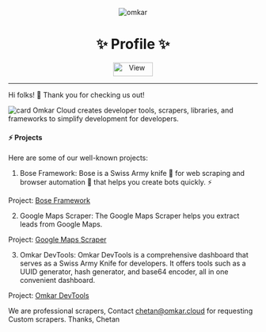 <p align="center">
  <img src="https://www.omkar.cloud/images/favicon/prod/favicon-256x256.png" alt="omkar" />
</p>
  <div align="center" style="margin-top: 0;">
  <h1>✨ Profile ✨</h1>
  <!-- <p>🔪 Swiss Army Knife for Developers 🤖</p> -->
</div>

<p align="center">
  <img src="https://views.whatilearened.today/views/github/omkarcloud/.github.svg" width="80px" height="28px" alt="View" />
</p>

---

Hi folks! 👋 Thank you for checking us out!

![card](https://www.omkar.cloud/om-startup-framework/img/twitter-card.png)
Omkar Cloud creates developer tools, scrapers, libraries, and frameworks to simplify development for developers.

#### ⚡️ Projects

Here are some of our well-known projects:

1.  Bose Framework: Bose is a Swiss Army knife 🔪 for web scraping and browser automation 🤖 that helps you create bots quickly. ⚡️

Project: [Bose Framework](https://www.omkar.cloud/bose/)

2.  Google Maps Scraper: The Google Maps Scraper helps you extract leads from Google Maps.

Project: [Google Maps Scraper](https://github.com/omkarcloud/google-maps-scraper)

3.  Omkar DevTools: Omkar DevTools is a comprehensive dashboard that serves as a Swiss Army Knife for developers. It offers tools such as a UUID generator, hash generator, and base64 encoder, all in one convenient dashboard.

Project: [Omkar DevTools](https://www.omkar.cloud/devtools/)

We are professional scrapers, Contact chetan@omkar.cloud for requesting Custom scrapers.
Thanks, 
Chetan
